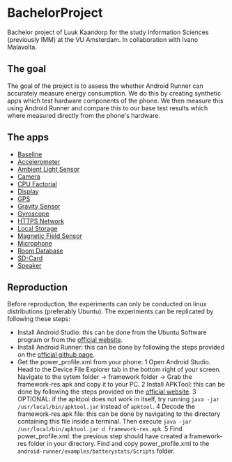 # BachelorProject
Bachelor project of Luuk Kaandorp for the study Information Sciences (previously IMM) at the VU Amsterdam. In collaboration with Ivano Malavolta.

## The goal
The goal of the project is to assess the whether Android Runner can accurately measure energy consumption. We do this by creating synthetic apps which test hardware components of the phone. We then measure this using Android Runner and compare this to our base test results which where measured directly from the phone's hardware.

## The apps
* [Baseline](/Apps/Baseline)
* [Accelerometer](/Apps/AccelerometerTest)
* [Ambient Light Sensor](/Apps/AmbientLightTest)
* [Camera](/Apps/CameraTest)
* [CPU Factorial](/Apps/CpuFactorialTest)
* [Display](/Apps/DisplayTest)
* [GPS](/Apps/GpsTest)
* [Gravity Sensor](/Apps/GravityTest)
* [Gyroscope](/Apps/GyroscopeTest)
* [HTTPS Network](/Apps/HttpsRequestTest)
* [Local Storage](/Apps/WriteLocalTest)
* [Magnetic Field Sensor](/Apps/MagneticFieldTest)
* [Microphone](/Apps/MicrophoneTest)
* [Room Database](/Apps/WriteRoomTest)
* [SD-Card](/Apps/WriteSdTest)
* [Speaker](/Apps/SpeakerTest)

## Reproduction
Before reproduction, the experiments can only be conducted on linux distributions (preferably Ubuntu). The experiments can be replicated by following these steps:
* Install Android Studio: this can be done from the Ubuntu Software program or from the [official website](https://developer.android.com/studio/install).
* Install Android Runner: this can be done by following the steps provided on the [official github page](https://github.com/S2-group/android-runner).
* Get the power_profile.xml from your phone:
  1 Open Android Studio. Head to the Device File Explorer tab in the bottom right of your screen. Navigate to the sytem folder -> framework folder -> Grab the framework-res.apk and copy it to your PC.
  2 Install APKTool: this can be done by following the steps provided on the [official website](https://ibotpeaches.github.io/Apktool/install/).
  3 OPTIONAL: if the apktool does not work in itself, try running `java -jar /usr/local/bin/apktool.jar` instead of `apktool`.
  4 Decode the framework-res.apk file: this can be done by navigating to the directory containing this file inside a terminal. Then execute `java -jar /usr/local/bin/apktool.jar d framework-res.apk`.
  5 Find power_profile.xml: the previous step should have created a framework-res folder in your directory. Find and copy power_profile.xml to the `android-runner/examples/batterystats/Scripts` folder.
